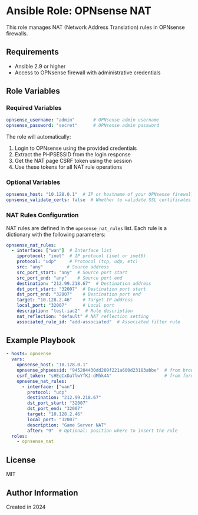 # Ansible Role: OPNsense NAT

This role manages NAT (Network Address Translation) rules in OPNsense firewalls.

## Requirements

- Ansible 2.9 or higher
- Access to OPNsense firewall with administrative credentials

## Role Variables

### Required Variables

```yaml
opnsense_username: "admin"       # OPNsense admin username
opnsense_password: "secret"      # OPNsense admin password
```

The role will automatically:
1. Login to OPNsense using the provided credentials
2. Extract the PHPSESSID from the login response
3. Get the NAT page CSRF token using the session
4. Use these tokens for all NAT rule operations

### Optional Variables

```yaml
opnsense_host: "10.128.0.1"  # IP or hostname of your OPNsense firewall
opnsense_validate_certs: false  # Whether to validate SSL certificates
```

### NAT Rules Configuration

NAT rules are defined in the `opnsense_nat_rules` list. Each rule is a dictionary with the following parameters:

```yaml
opnsense_nat_rules:
  - interface: ["wan"]  # Interface list
    ipprotocol: "inet"  # IP protocol (inet or inet6)
    protocol: "udp"     # Protocol (tcp, udp, etc)
    src: "any"         # Source address
    src_port_start: "any"  # Source port start
    src_port_end: "any"    # Source port end
    destination: "212.99.218.67"  # Destination address
    dst_port_start: "32007"  # Destination port start
    dst_port_end: "32007"    # Destination port end
    target: "10.128.2.46"    # Target IP address
    local_port: "32007"      # Local port
    description: "test-iac2"  # Rule description
    nat_reflection: "default" # NAT reflection setting
    associated_rule_id: "add-associated"  # Associated filter rule
```

## Example Playbook

```yaml
- hosts: opnsense
  vars:
    opnsense_host: "10.128.0.1"
    opnsense_phpsessid: "945204430dd209f221a600d23183abbe"  # from browser session
    csrf_token: "sHEqCxDa7lwYfKJ-dMhk4A"                    # from form submission
    opnsense_nat_rules:
      - interface: ["wan"]
        protocol: "udp"
        destination: "212.99.218.67"
        dst_port_start: "32007"
        dst_port_end: "32007"
        target: "10.128.2.46"
        local_port: "32007"
        description: "Game Server NAT"
        after: "9"  # Optional: position where to insert the rule
  roles:
    - opnsense_nat
```

## License

MIT

## Author Information

Created in 2024
